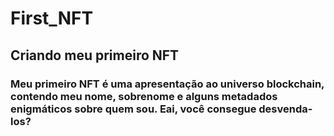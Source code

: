 # First_NFT

## Criando meu primeiro NFT

### Meu primeiro NFT é uma apresentação ao universo blockchain, contendo meu nome, sobrenome e alguns metadados enigmáticos sobre quem sou. Eai, você consegue desvenda-los? 